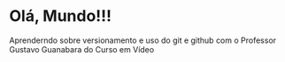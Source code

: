 # Olá, Mundo!!!
 Aprenderndo sobre versionamento e uso do git e github com o Professor Gustavo Guanabara do Curso em Vídeo
